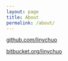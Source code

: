 ```yaml
---
layout: page
title: About
permalink: /about/
---
```


[github.com/linychuo](https://github.com/linychuo)

[bitbucket.org/linychuo](https://bitbucket.org/linychuo)

